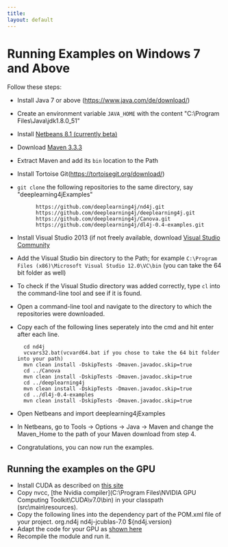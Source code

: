```yaml
---
title: 
layout: default
---
```


# Running Examples on Windows 7 and Above

Follow these steps:

* Install Java 7 or above (https://www.java.com/de/download/)
*  Create an environment variable `JAVA_HOME` with the content "C:\Program Files\Java\jdk1.8.0_51"
* Install [Netbeans 8.1 (currently beta)](https://netbeans.org/downloads/)
* Download [Maven 3.3.3](http://ftp.fau.de/apache/maven/maven-3/3.3.3/binaries/apache-maven-3.3.3-bin.zip)
* Extract Maven and add its `bin` location to the Path          
* Install Tortoise Git(https://tortoisegit.org/download/)
* `git clone` the following repositories to the same directory, say "deeplearning4jExamples"

			https://github.com/deeplearning4j/nd4j.git
			https://github.com/deeplearning4j/deeplearning4j.git
			https://github.com/deeplearning4j/Canova.git
			https://github.com/deeplearning4j/dl4j-0.4-examples.git

* Install Visual Studio 2013 (if not freely available, download [Visual Studio Community](https://www.visualstudio.com/en-us/products/visual-studio-community-vs.aspx)
* Add the Visual Studio bin directory to the Path; for example `C:\Program Files (x86)\Microsoft Visual Studio 12.0\VC\bin` (you can take the 64 bit folder as well)
* To check if the Visual Studio directory was added correctly, type `cl` into the command-line tool and see if it is found.
* Open a command-line tool and navigate to the directory to which the repositories were downloaded.
* Copy each of the following lines seperately into the cmd and hit enter after each line.

		cd nd4j
		vcvars32.bat(vcvard64.bat if you chose to take the 64 bit folder into your path)
		mvn clean install -DskipTests -Dmaven.javadoc.skip=true	
		cd ../Canova
		mvn clean install -DskipTests -Dmaven.javadoc.skip=true
		cd ../deeplearning4j
		mvn clean install -DskipTests -Dmaven.javadoc.skip=true
		cd ../dl4j-0.4-examples
		mvn clean install -DskipTests -Dmaven.javadoc.skip=true

*  Open Netbeans and import deeplearning4jExamples
* In Netbeans, go to Tools -> Options -> Java -> Maven and change the Maven_Home to the path of your Maven download from step 4.
* Congratulations, you can now run the examples.

## Running the examples on the GPU

* Install CUDA as described on [this site](http://docs.nvidia.com/cuda/cuda-getting-started-guide-for-microsoft-windows/index.html#axzz3k6nvc1PO)
* Copy nvcc, [the Nvidia compiler](C:\Program Files\NVIDIA GPU Computing Toolkit\CUDA\v7.0\bin) in your classpath (src\main\resources).
* Copy the following lines into the dependency part of the POM.xml file of your project.
    <dependency>
     <groupId>org.nd4j</groupId>
     <artifactId>nd4j-jcublas-7.0</artifactId>
     <version>${nd4j.version}</version>
    </dependency>
* Adapt the code for your GPU as [shown here](http://nd4j.org/dependencies.html)
* Recompile the module and run it.
